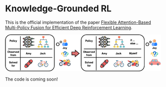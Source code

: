 # Knowledge-Grounded RL

This is the official implementation of the paper [Flexible Attention-Based Multi-Policy Fusion for Efficient Deep Reinforcement Learning](https://arxiv.org/abs/2210.03729).

![KGRL main idea figure](./images/kgrl-main-idea.jpg)

The code is coming soon!
